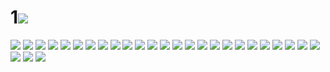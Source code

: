 # 1![](../img/46/00000001.jpg)
![](../img/46/00000002.jpg)
![](../img/46/00000003.jpg)
![](../img/46/00000004.jpg)
![](../img/46/00000005.jpg)
![](../img/46/00000006.jpg)
![](../img/46/00000007.jpg)
![](../img/46/00000008.jpg)
![](../img/46/00000009.jpg)
![](../img/46/00000010.jpg)
![](../img/46/00000011.jpg)
![](../img/46/00000012.jpg)
![](../img/46/00000013.jpg)
![](../img/46/00000014.jpg)
![](../img/46/00000015.jpg)
![](../img/46/00000016.jpg)
![](../img/46/00000017.jpg)
![](../img/46/00000018.jpg)
![](../img/46/00000019.jpg)
![](../img/46/00000020.jpg)
![](../img/46/00000021.jpg)
![](../img/46/00000022.jpg)
![](../img/46/00000023.jpg)
![](../img/46/00000024.jpg)
![](../img/46/00000025.jpg)
![](../img/46/00000026.jpg)
![](../img/46/00000027.jpg)
![](../img/46/00000028.jpg)
![](../img/46/00000029.jpg)
